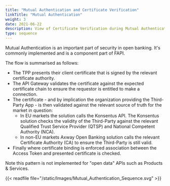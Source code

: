 ```yaml
---
title: "Mutual Authentication and Certificate Verification"
linkTitle: "Mutual Authentication"
weight: 3
date: 2021-06-22
description: View of Certificate Verification during Mutual Authentication over TLS
type: sequence
---
```


Mutual Authentication is an important part of security in open banking. It's commonly implemented and is a component part of FAPI.

The flow is summarised as follows:

* The TPP presents their client certificate that is signed by the relevant certificate authority.
* The API Gateway validates the certificate against the expected certificate chain to ensure the requestor is entitled to make a connection.
* The certificate - and by implication the organization providing the Third-Party App - is then validated against the relevant source of truth for the market in question:
  * In EU markets the solution calls the Konsentus API. The Konsentus solution checks the validity of the Third-Party against the relevant Qualified Trust Service Provider (QTSP) and National Competent Authority (NCA).
  * In non-EU markets Axway Open Banking solution calls the relevant Certificate Authority (CA) to ensure the Third-Party is still valid.
* Finally where certificate binding is enforced association between the Access Token and presented certificate is checked.

Note this pattern is not implemented for "open data" APIs such as Products & Services.

{{< readfile file="/static/Images/Mutual_Authentication_Sequence.svg" >}}
